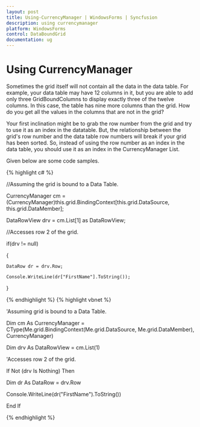 ```yaml
---
layout: post
title: Using-CurrencyManager | WindowsForms | Syncfusion
description: using currencymanager
platform: WindowsForms
control: DataBoundGrid
documentation: ug
---
```


# Using CurrencyManager

Sometimes the grid itself will not contain all the data in the data table. For example, your data table may have 12 columns in it, but you are able to add only three GridBoundColumns to display exactly three of the twelve columns. In this case, the table has nine more columns than the grid. How do you get all the values in the columns that are not in the grid? 

Your first inclination might be to grab the row number from the grid and try to use it as an index in the datatable. But, the relationship between the grid's row number and the data table row numbers will break if your grid has been sorted. So, instead of using the row number as an index in the data table, you should use it as an index in the CurrencyManager List. 

Given below are some code samples.


{% highlight c# %}


//Assuming the grid is bound to a Data Table.

CurrencyManager cm = (CurrencyManager)this.grid.BindingContext[this.grid.DataSource, this.grid.DataMember];

DataRowView drv = cm.List[1] as DataRowView; 



//Accesses row 2 of the grid.

if(drv != null)

{

    DataRow dr = drv.Row;

    Console.WriteLine(dr["FirstName"].ToString());

}

{% endhighlight  %}
{% highlight vbnet %}





'Assuming grid is bound to a Data Table.

Dim cm As CurrencyManager = CType(Me.grid.BindingContext(Me.grid.DataSource, Me.grid.DataMember), CurrencyManager)

Dim drv As DataRowView = cm.List(1)  



'Accesses row 2 of the grid.

If Not (drv Is Nothing) Then

Dim dr As DataRow = drv.Row

Console.WriteLine(dr("FirstName").ToString())

End If


{% endhighlight  %}
